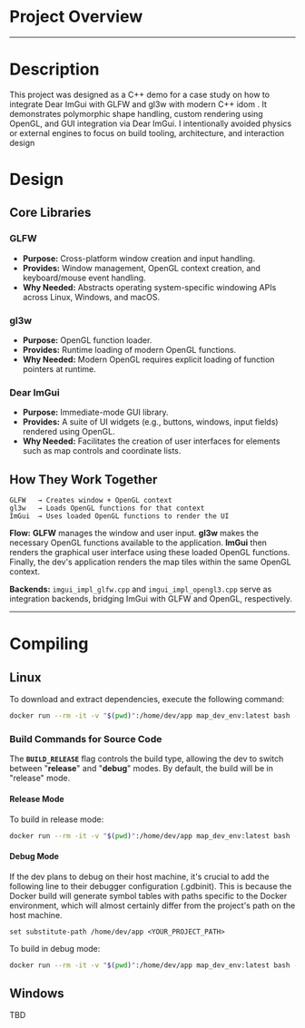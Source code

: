 # Project Overview

-----
# Description

This project was designed as a C++ demo for a case study on how to integrate Dear ImGui with GLFW and gl3w with modern C++ idom . It demonstrates polymorphic shape handling, custom rendering using OpenGL, and GUI integration via Dear ImGui. I intentionally avoided physics or external engines to focus on build tooling, architecture, and interaction design

# Design

## Core Libraries

### GLFW

  * **Purpose:** Cross-platform window creation and input handling.
  * **Provides:** Window management, OpenGL context creation, and keyboard/mouse event handling.
  * **Why Needed:** Abstracts operating system-specific windowing APIs across Linux, Windows, and macOS.

### gl3w

  * **Purpose:** OpenGL function loader.
  * **Provides:** Runtime loading of modern OpenGL functions.
  * **Why Needed:** Modern OpenGL requires explicit loading of function pointers at runtime.

### Dear ImGui

  * **Purpose:** Immediate-mode GUI library.
  * **Provides:** A suite of UI widgets (e.g., buttons, windows, input fields) rendered using OpenGL.
  * **Why Needed:** Facilitates the creation of user interfaces for elements such as map controls and coordinate lists.

## How They Work Together

```
GLFW   → Creates window + OpenGL context
gl3w   → Loads OpenGL functions for that context
ImGui  → Uses loaded OpenGL functions to render the UI
```

**Flow:** **GLFW** manages the window and user input. **gl3w** makes the necessary OpenGL functions available to the application. **ImGui** then renders the graphical user interface using these loaded OpenGL functions. Finally, the dev's application renders the map tiles within the same OpenGL context.

**Backends:** `imgui_impl_glfw.cpp` and `imgui_impl_opengl3.cpp` serve as integration backends, bridging ImGui with GLFW and OpenGL, respectively.

-----

# Compiling

## Linux

To download and extract dependencies, execute the following command:

```bash
docker run --rm -it -v "$(pwd)":/home/dev/app map_dev_env:latest bash -c "rm -r thirdparties; ./download_and_setup_dependencies.sh"
```

### Build Commands for Source Code

The **`BUILD_RELEASE`** flag controls the build type, allowing the dev to switch between "**release**" and "**debug**" modes. By default, the build will be in "release" mode.

#### Release Mode

To build in release mode:

```bash
docker run --rm -it -v "$(pwd)":/home/dev/app map_dev_env:latest bash -c "rm -r build && mkdir build && cd build && cmake .. && cmake --build ."
```

#### Debug Mode

If the dev plans to debug on their host machine, it's crucial to add the following line to their debugger configuration (.gdbinit). This is because the Docker build will generate symbol tables with paths specific to the Docker environment, which will almost certainly differ from the project's path on the host machine.

```
set substitute-path /home/dev/app <YOUR_PROJECT_PATH>
```

To build in debug mode:

```bash
docker run --rm -it -v "$(pwd)":/home/dev/app map_dev_env:latest bash -c "rm -r build && mkdir build && cd build && cmake .. -DBUILD_RELEASE=OFF && cmake --build ."
```

## Windows

TBD